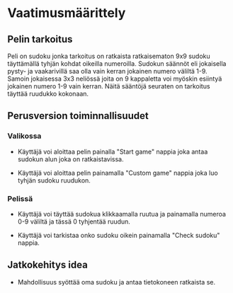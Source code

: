# Vaatimusmäärittely


## Pelin tarkoitus

Peli on sudoku jonka tarkoitus on ratkaista ratkaisematon 9x9 sudoku täyttämällä tyhjän kohdat oikeilla numeroilla. Sudokun säännöt eli jokaisella pysty- ja vaakarivillä saa olla vain kerran jokainen numero väliltä 1-9. Samoin jokaisessa 3x3 neliössä joita on 9 kappaletta voi myöskin esiintyä jokainen numero 1-9 vain kerran. Näitä sääntöjä seuraten on tarkoitus täyttää ruudukko kokonaan.


## Perusversion toiminnallisuudet

### Valikossa

- Käyttäjä voi aloittaa pelin painalla "Start game" nappia joka antaa sudokun alun joka on ratkaistavissa.

- Käyttäjä voi aloittaa pelin painamalla "Custom game" nappia joka luo tyhjän sudoku ruudukon.

### Pelissä

- Käyttäjä voi täyttää sudokua klikkaamalla ruutua ja painamalla numeroa 0-9 väliltä ja tässä 0 tyhjentää ruudun.

- Käyttäjä voi tarkistaa onko sudoku oikein painamalla "Check sudoku" nappia.


## Jatkokehitys idea

- Mahdollisuus syöttää oma sudoku ja antaa tietokoneen ratkaista se.

